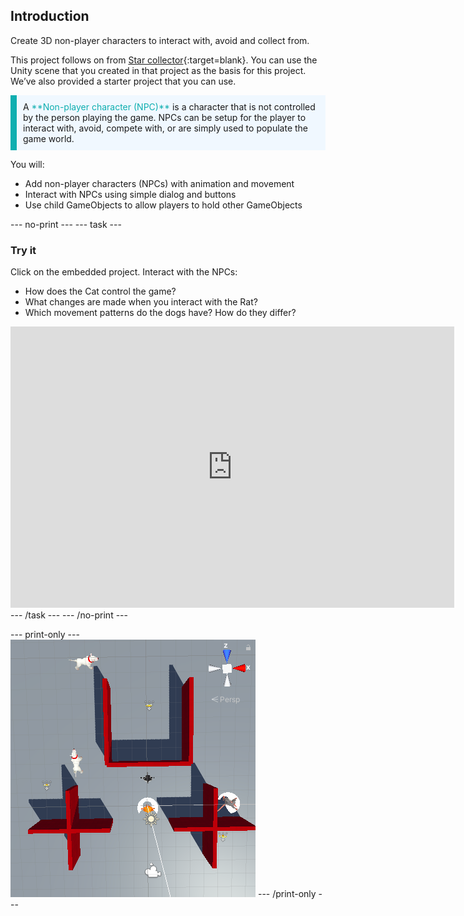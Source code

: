 ## Introduction

Create 3D non-player characters to interact with, avoid and collect from. 

This project follows on from [Star collector](https://projects.raspberrypi.org/en/projects/star-collector/0){:target=blank}. You can use the Unity scene that you created in that project as the basis for this project. We’ve also provided a starter project that you can use.

<p style="border-left: solid; border-width:10px; border-color: #0faeb0; background-color: aliceblue; padding: 10px;">
A <span style="color: #0faeb0">**Non-player character (NPC)**</span> is a character that is not controlled by the person playing the game. NPCs can be setup for the player to interact with, avoid, compete with, or are simply used to populate the game world.
</p>

You will:
+ Add non-player characters (NPCs) with animation and movement
+ Interact with NPCs using simple dialog and buttons
+ Use child GameObjects to allow players to hold other GameObjects

--- no-print ---
--- task ---
### Try it

Click on the embedded project. Interact with the NPCs:
+ How does the Cat control the game? 
+ What changes are made when you interact with the Rat? 
+ Which movement patterns do the dogs have? How do they differ? 

<iframe allowtransparency="true" width="710" height="450" src="https://non-player-characters-basic.rpfilt.repl.co" frameborder="0"></iframe>
--- /task ---
--- /no-print ---

--- print-only ---
![The Scene view with a top-down angle showing the scene with Player character, Gamemaster, 2 enemy dogs and an ally rat. There are wall obstacles and 3 stars to collect. The Player and Rat have shields on them.](images/showcase_static.png)
--- /print-only ---
